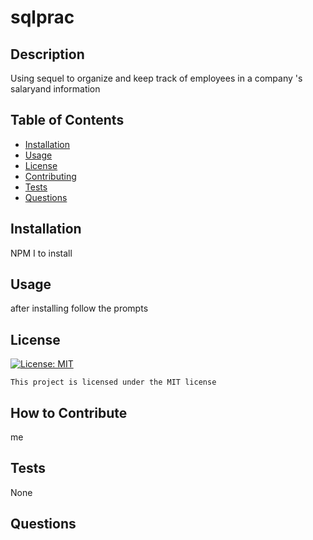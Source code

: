 # sqlprac

## Description

Using sequel to organize and keep track of employees in a company 's salaryand information
    
## Table of Contents

- [Installation](#installation)
- [Usage](#usage)
- [License](#license)
- [Contributing](#contributing)
- [Tests](#tests)
- [Questions](#questions)
    
## Installation

NPM I to install 

## Usage
    
after installing follow the prompts  


## License
[![License: MIT](https://img.shields.io/badge/License-MIT-yellow.svg)](https://opensource.org/licenses/MIT)

    This project is licensed under the MIT license

## How to Contribute

me

## Tests

None

## Questions
